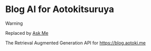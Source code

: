 Blog AI for Aotokitsuruya
===

> [!WARNING]
> Replaced by [Ask Me](https://github.com/elct9620/ask.aotoki.me)

The Retrieval Augmented Generation API for https://blog.aotoki.me
